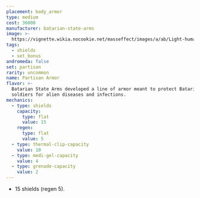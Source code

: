 ```yaml
---
placement: body_armor
type: medium
cost: 36000
manufacturer: batarian-state-arms
image: >-
  https://vignette.wikia.nocookie.net/masseffect/images/a/ab/Light-human-Partisan.png/revision/latest/scale-to-width-down/160?cb=20100209143515
tags:
  - shields
  - set_bonus
andromeda: false
set: partisan
rarity: uncommon
name: Partisan Armor
flavor: >-
  Batarian State Arms developed a line of armor meant to protect Batarian
  soldiers for alien diseases and infections.
mechanics:
  - type: shields
    capacity:
      type: flat
      value: 15
    regen:
      type: flat
      value: 5
  - type: thermal-clip-capacity
    value: 10
  - type: medi-gel-capacity
    value: 4
  - type: grenade-capacity
    value: 2
---
```

- 15 shields (regen 5).

